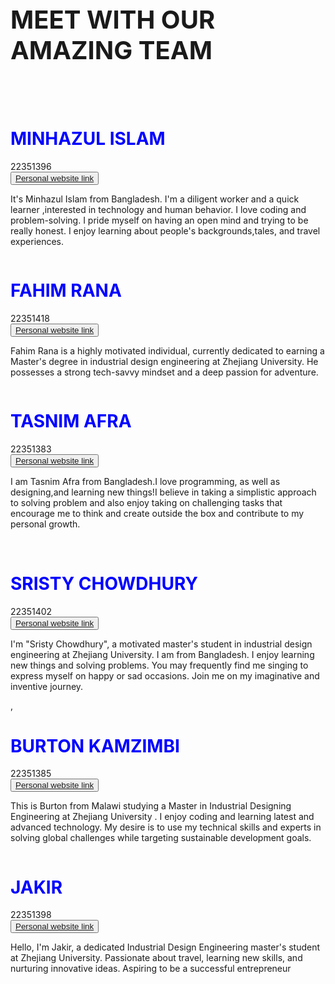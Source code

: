 
 <div class="demo">
        <div class="container">
            <div class="row text-center">
                <h1 class="white" style="text-align:left; font-size:40px;">MEET WITH OUR AMAZING TEAM </h1>
                <br>
                <br>
            </div>

<div class="row">
                <div class="col-md-4 col-sm-6">
                    <div class="our-team">
                        <div class="pic">
                            <img src="IMAGE/profile/minhaz.png" alt=""/>
                        </div>
                        <div class="team-content">
                        <h1 style="color:blue;"> MINHAZUL ISLAM </h1>
                            <span class="post">22351396</span><br>
                             <button class="button button1"><a href="https://minhazul249602.github.io/cv/">Personal website link</a></button>
                            <p class="description">
                              It's Minhazul Islam from Bangladesh. I'm a diligent worker and a quick learner 
                                  ,interested in technology and human behavior. I love coding and problem-solving. 
                                  I pride myself on having an open mind and trying to be really honest. I enjoy learning about people's backgrounds,tales, and travel experiences.
                            </p>
                        </div>
                    </div>
                </div>

<div class="col-md-4 col-sm-6">
                    <div class="our-team">
                        <div class="pic">
                        <img src="IMAGE/profile/fahim.jpg" alt=""/>
                        </div>
                        <div class="team-content">
                        <h1 style="color:blue;">FAHIM RANA</h1>
                            <span class="post">22351418</span><br>
                             <button class="button button1"><a href="https://fahim-rana.github.io/fahim_cv/">Personal website link</a></button>
                            <p class="description">
                                 Fahim Rana is a highly motivated individual, currently dedicated to 
                                earning a Master's degree in industrial design engineering at Zhejiang 
                                University. He possesses a strong tech-savvy mindset and a deep passion for 
                                 adventure.</p>
                        </div>
                    </div>
                </div>
            </div>
        </div>
    </div>
 <div class="demo">
        <div class="container">
            

<div class="row">
                <div class="col-md-4 col-sm-6">
                    <div class="our-team">
                        <div class="pic">
                            <img src="IMAGE/profile/afra.png" alt=""/>
                        </div>
                        <div class="team-content">
                        <h1 style="color:blue;">TASNIM AFRA</h1>
                            <span class="post"> 22351383</span> <br>
                             <button class="button button1"><a href="https://afratasmim.github.io/personal-website/">Personal website link</a></button>
                            <p class="description">
                                   I am  Tasnim Afra from Bangladesh.I love programming, as well as designing,and 
                                   learning new things!I believe in taking a simplistic approach to solving problem 
                                   and also enjoy taking on challenging tasks that encourage me to think and create 
                                   outside the box and contribute to my personal growth.</p>
                        </div>
                    </div>
                </div>

<div class="col-md-4 col-sm-6">
                    <div class="our-team">
                        <div class="pic">
                        <img src="IMAGE/profile/sristy.jpg" alt=""/>
                        </div>
                        <BR>
                        <div class="team-content">
                        <h1 style="color:blue;">SRISTY CHOWDHURY</h1>
                            <span class="post">22351402</span> <br>
                             <button class="button button1"><a href="https://chowdhurysristy.github.io/my_cv/">Personal website link</a></button>
                            <p class="description">
                                I'm "Sristy Chowdhury", a motivated master's student in industrial design engineering at Zhejiang University. I am from Bangladesh. I enjoy learning new things and solving problems. You may frequently find me singing to express myself on happy or sad occasions. Join me on my imaginative and inventive journey.
                            </p>
                        </div>
                    </div>
                </div>
            </div>
        </div>
    </div>
 <div class="demo">
        <div class="container">
            

<div class="row">
                <div class="col-md-4 col-sm-6">
                    <div class="our-team">
                        <div class="pic">
                        <img src="IMAGE/profile/burton.jpg" alt=""/>
                        </div>
                        <div class="team-content">,
                            <h3 class="title"></h3>
                            <h1 style="color:blue;">BURTON KAMZIMBI</h1>
                            <span class="post">22351385</span> <br>
                            <button class="button button1"><a href="https://bkamzimbi.github.io/cv/">Personal website link</a></button>
                            <p class="description">
                               This is Burton from Malawi studying a Master in Industrial 
                               Designing Engineering at Zhejiang University . I enjoy coding and 
                                learning latest and advanced technology. My desire  is to use my technical 
                                 skills  and experts in solving global challenges while targeting sustainable development goals.
                            </p>
                        </div>
                    </div>
                </div>

<div class="col-md-4 col-sm-6">
                    <div class="our-team">
                        <div class="pic">
                            <img src="IMAGE/profile/zakir.jpg" alt=""/>
                        </div>
                        <div class="team-content">
                        <h1 style="color:blue;">JAKIR</h1>
                            <span class="post">22351398</span> <br>
                             <button class="button button1"><a href="https://jakir669.github.io/my_website/">Personal website link</a></button>
                            <p class="description">
                               Hello, I'm Jakir, a dedicated Industrial Design Engineering master's
                                student at Zhejiang University. Passionate about travel, learning new skills, 
                                and nurturing innovative ideas. Aspiring to be a successful entrepreneur
                            </p>
                        </div>
                    </div>
                </div>
            </div>
        </div>
    </div>
